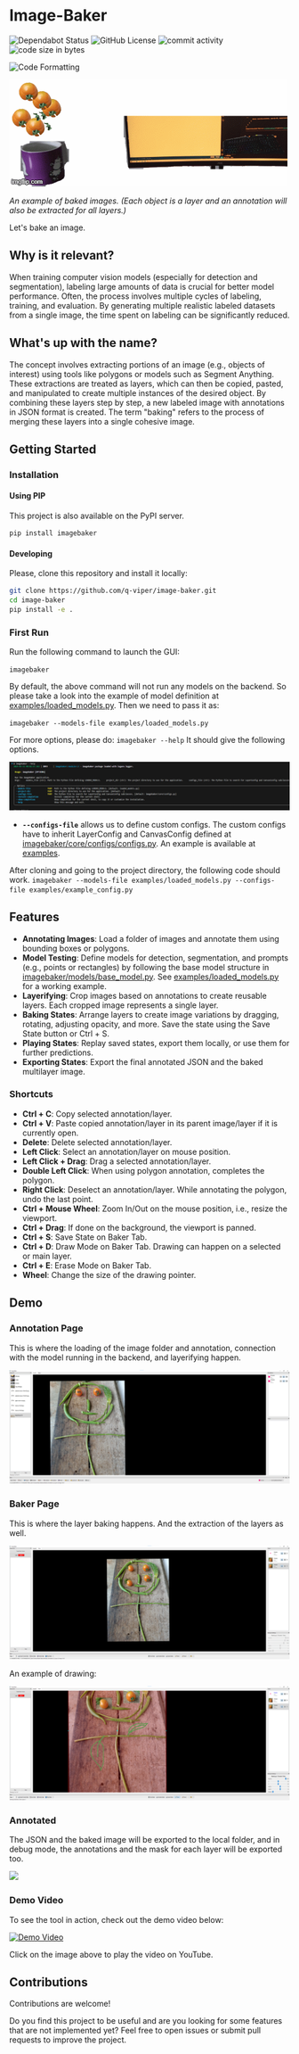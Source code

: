 # Image-Baker
![Dependabot Status](https://img.shields.io/badge/dependabot-active-brightgreen)
![GitHub License](https://img.shields.io/github/license/q-viper/image-baker)
![commit activity](https://img.shields.io/github/commit-activity/w/q-viper/SmokeSim/master)
![code size in bytes](https://img.shields.io/github/languages/code-size/q-viper/image-baker)
<!-- ![Tests](https://github.com/q-viper/SmokeSim/actions/workflows/test-on-push.yml/badge.svg) -->
![Code Formatting](https://github.com/q-viper/image-baker/actions/workflows/black-formatter.yml/badge.svg)

![](assets/demo.gif)

*An example of baked images. (Each object is a layer and an annotation will also be extracted for all layers.)*

Let's bake an image.

## Why is it relevant?

When training computer vision models (especially for detection and segmentation), labeling large amounts of data is crucial for better model performance. Often, the process involves multiple cycles of labeling, training, and evaluation. By generating multiple realistic labeled datasets from a single image, the time spent on labeling can be significantly reduced.

## What's up with the name?
The concept involves extracting portions of an image (e.g., objects of interest) using tools like polygons or models such as Segment Anything. These extractions are treated as layers, which can then be copied, pasted, and manipulated to create multiple instances of the desired object. By combining these layers step by step, a new labeled image with annotations in JSON format is created. The term "baking" refers to the process of merging these layers into a single cohesive image.

## Getting Started
### Installation
#### Using PIP
This project is also available on the PyPI server.

```bash
pip install imagebaker
```

#### Developing
Please, clone this repository and install it locally:

```bash
git clone https://github.com/q-viper/image-baker.git 
cd image-baker
pip install -e .
```

### First Run
Run the following command to launch the GUI:

`imagebaker`

By default, the above command will not run any models on the backend. So please take a look into the example of model definition at [examples/loaded_models.py](examples/loaded_models.py). Then we need to pass it as:

`imagebaker --models-file examples/loaded_models.py`

For more options, please do: `imagebaker --help` It should give the following options.

![](assets/demo/options.png)


* **`--configs-file`** allows us to define custom configs. The custom configs have to inherit LayerConfig and CanvasConfig defined at [imagebaker/core/configs/configs.py](imagebaker/core/configs/configs.py). An example is available at [examples](examples/). 

After cloning and going to the project directory, the following code should work.
`imagebaker --models-file examples/loaded_models.py --configs-file examples/example_config.py`

## Features
- **Annotating Images**: Load a folder of images and annotate them using bounding boxes or polygons.
- **Model Testing**: Define models for detection, segmentation, and prompts (e.g., points or rectangles) by following the base model structure in [imagebaker/models/base_model.py](imagebaker/models/base_model.py). See [examples/loaded_models.py](examples/loaded_models.py) for a working example.
- **Layerifying**: Crop images based on annotations to create reusable layers. Each cropped image represents a single layer.
- **Baking States**: Arrange layers to create image variations by dragging, rotating, adjusting opacity, and more. Save the state using the Save State button or Ctrl + S.
- **Playing States**: Replay saved states, export them locally, or use them for further predictions.
- **Exporting States**: Export the final annotated JSON and the baked multilayer image.

### Shortcuts
* **Ctrl + C**: Copy selected annotation/layer.
* **Ctrl + V**: Paste copied annotation/layer in its parent image/layer if it is currently open.
* **Delete**: Delete selected annotation/layer.
* **Left Click**: Select an annotation/layer on mouse position.
* **Left Click + Drag**: Drag a selected annotation/layer.
* **Double Left Click**: When using polygon annotation, completes the polygon.
* **Right Click**: Deselect an annotation/layer. While annotating the polygon, undo the last point.
* **Ctrl + Mouse Wheel**: Zoom In/Out on the mouse position, i.e., resize the viewport.
* **Ctrl + Drag**: If done on the background, the viewport is panned.
* **Ctrl + S**: Save State on Baker Tab.
* **Ctrl + D**: Draw Mode on Baker Tab. Drawing can happen on a selected or main layer.
* **Ctrl + E**: Erase Mode on Baker Tab.
* **Wheel**: Change the size of the drawing pointer.

## Demo
### Annotation Page
This is where the loading of the image folder and annotation, connection with the model running in the backend, and layerifying happen.

![](assets/demo/annotation_page.png)

### Baker Page
This is where the layer baking happens. And the extraction of the layers as well.

![](assets/demo/baker_page.png)

An example of drawing:

![](assets/demo/drawing.png)

### Annotated

The JSON and the baked image will be exported to the local folder, and in debug mode, the annotations and the mask for each layer will be exported too.

![](assets/demo/annotated_veg_smiley.png)

### Demo Video

To see the tool in action, check out the demo video below:


[![Demo Video](https://img.youtube.com/vi/WckMT0r-2Lc/0.jpg)](https://youtu.be/WckMT0r-2Lc)


Click on the image above to play the video on YouTube.


## Contributions


Contributions are welcome! 

Do you find this project to be useful and are you looking for some features that are not implemented yet? Feel free to open issues or submit pull requests to improve the project.